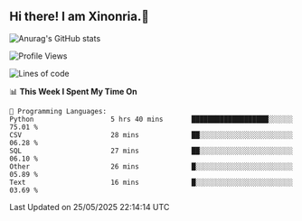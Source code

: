 ## Hi there! I am Xinonria.👋

![Anurag's GitHub stats](https://status-git-main-xinonrias-projects-f26540e3.vercel.app/api?username=xinonria&hide=stars,issues)

<!--START_SECTION:waka-->
![Profile Views](http://img.shields.io/badge/Profile%20Views-0-blue)

![Lines of code](https://img.shields.io/badge/From%20Hello%20World%20I%27ve%20Written-3.2%20million%20lines%20of%20code-blue)

📊 **This Week I Spent My Time On** 

```text
💬 Programming Languages: 
Python                   5 hrs 40 mins       ███████████████████░░░░░░   75.01 % 
CSV                      28 mins             ██░░░░░░░░░░░░░░░░░░░░░░░   06.28 % 
SQL                      27 mins             ██░░░░░░░░░░░░░░░░░░░░░░░   06.10 % 
Other                    26 mins             █░░░░░░░░░░░░░░░░░░░░░░░░   05.89 % 
Text                     16 mins             █░░░░░░░░░░░░░░░░░░░░░░░░   03.69 % 
```


 Last Updated on 25/05/2025 22:14:14 UTC
<!--END_SECTION:waka-->

<!--
**xinonria/xinonria** is a ✨ _special_ ✨ repository because its `README.md` (this file) appears on your GitHub profile.

Here are some ideas to get you started:

- 🔭 I’m currently working on ...
- 🌱 I’m currently learning ...
- 👯 I’m looking to collaborate on ...
- 🤔 I’m looking for help with ...
- 💬 Ask me about ...
- 📫 How to reach me: ...
- 😄 Pronouns: ...
- ⚡ Fun fact: ...
-->
